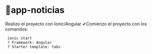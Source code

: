 # 📡app-noticias

Realizo el proyecto con Ionic/Angular
✔Comienzo el proyecto con los comandos:
```
 ionic start
 ? Framework: Angular
 ? Starter template: tabs

```
 

